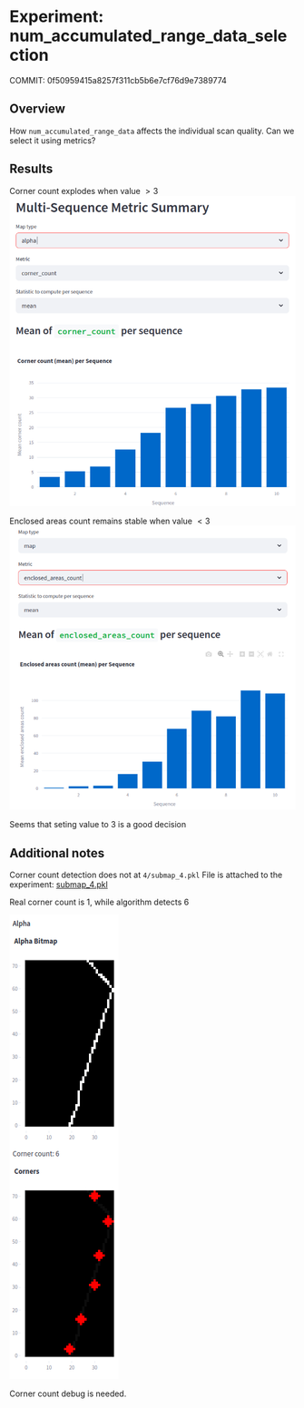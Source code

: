 # Experiment: num_accumulated_range_data_selection

COMMIT: 0f50959415a8257f311cb5b6e7cf76d9e7389774

## Overview

How `num_accumulated_range_data` affects the individual scan quality. Can we select it using metrics?

## Results

Corner count explodes when value $>3$
![](image-1.png)

Enclosed areas count remains stable when value $<3$
![](image-2.png)

Seems that seting value to 3 is a good decision

## Additional notes
Corner count detection does not at `4/submap_4.pkl`
File is attached to the experiment: [submap_4.pkl](./submap_4.pkl)

Real corner count is 1, while algorithm detects 6

![](image.png)

Corner count debug is needed. 